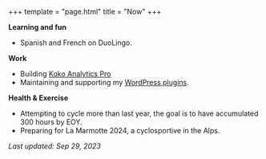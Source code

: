 +++
template = "page.html"
title = "Now"
+++

**Learning and fun**

- Spanish and French on DuoLingo.

**Work**

- Building [Koko Analytics Pro](https://pro.kokoanalytics.com/)
- Maintaining and supporting my [WordPress plugins](/wordpress-plugins/). 

**Health & Exercise**

- Attempting to cycle more than last year, the goal is to have accumulated 300 hours by EOY.
- Preparing for La Marmotte 2024, a cyclosportive in the Alps.


_Last updated: Sep 29, 2023_